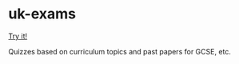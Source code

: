 # uk-exams

[Try it!](https://ajc5.github.io/uk-exams)

Quizzes based on curriculum topics and past papers for GCSE, etc.
